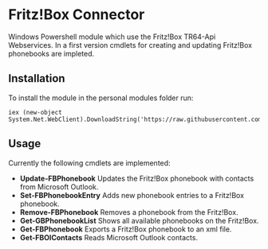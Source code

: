 # Fritz!Box Connector
Windows Powershell module which use the Fritz!Box TR64-Api Webservices. In a first version cmdlets for creating and updating Fritz!Box phonebooks are impleted.
## Installation
To install the module in the personal modules folder run:
```
iex (new-object System.Net.WebClient).DownloadString('https://raw.githubusercontent.com/krehberger/krFBConnector/master/Install.ps1')

```
 ## Usage

 Currently the following cmdlets are implemented:
* **Update-FBPhonebook**
 Updates the Fritz!Box phonebook with contacts from Microsoft Outlook.
* **Set-FBPhonebookEntry**
Adds new phonebook entries to a Fritz!Box phonebook.
* **Remove-FBPhonebook**
Removes a phonebook from the Fritz!Box.
* **Get-GBPhonebookList**
Shows all available phonebooks on the Fritz!Box.
* **Get-FBPhonebook**
Exports a Fritz!Box phonebook to an xml file.
* **Get-FBOlContacts**
Reads Microsoft Outlook contacts.
